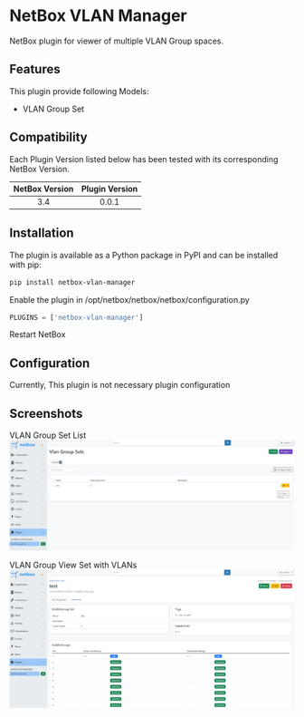 # NetBox VLAN Manager

NetBox plugin for viewer of multiple VLAN Group spaces.

## Features

This plugin provide following Models:

- VLAN Group Set

## Compatibility

Each Plugin Version listed below has been tested with its corresponding NetBox Version.

| NetBox Version | Plugin Version |
| :------------: | :------------: |
|      3.4       |     0.0.1      |

## Installation

The plugin is available as a Python package in PyPI and can be installed with pip:

```bash
pip install netbox-vlan-manager
```

Enable the plugin in /opt/netbox/netbox/netbox/configuration.py

```python
PLUGINS = ['netbox-vlan-manager']
```

Restart NetBox

## Configuration

Currently, This plugin is not necessary plugin configuration

## Screenshots

VLAN Group Set List
![VLAN Group Set List](https://raw.githubusercontent.com/miyuk/netbox-vlan-manager/main/docs/img/vlan_group_set_list.png)

VLAN Group View Set with VLANs
![VLAN Group Set VLANs](https://raw.githubusercontent.com/miyuk/netbox-vlan-manager/main/docs/img/vlan_group_set_vlans.png)
